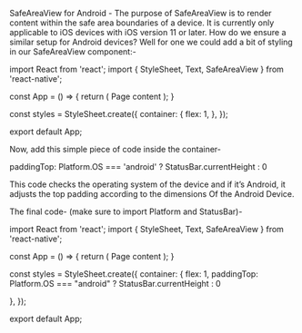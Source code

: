SafeAreaView for Android -
The purpose of SafeAreaView is to render content within the safe area boundaries of a device. It is currently only applicable to iOS devices with iOS version 11 or later. How do we ensure a similar setup for Android devices? Well for one we could add a bit of styling in our SafeAreaView component:-

import React from 'react';
import { StyleSheet, Text, SafeAreaView } from 'react-native';

const App = () => {
return (
<SafeAreaView style={styles.container}>
<Text>Page content</Text>
</SafeAreaView>
);
}

const styles = StyleSheet.create({
container: {
flex: 1,
},
});

export default App;

Now, add this simple piece of code inside the container-

paddingTop: Platform.OS === 'android' ? StatusBar.currentHeight : 0

This code checks the operating system of the device and if it’s Android, it adjusts the top padding according to the dimensions Of the Android Device.

The final code- (make sure to import Platform and StatusBar)-

import React from 'react';
import { StyleSheet, Text, SafeAreaView } from 'react-native';

const App = () => {
return (
<SafeAreaView style={styles.container}>
<Text>Page content</Text>
</SafeAreaView>
);
}

const styles = StyleSheet.create({
container: {
flex: 1,
paddingTop: Platform.OS === "android" ? StatusBar.currentHeight : 0

},
});

export default App;
